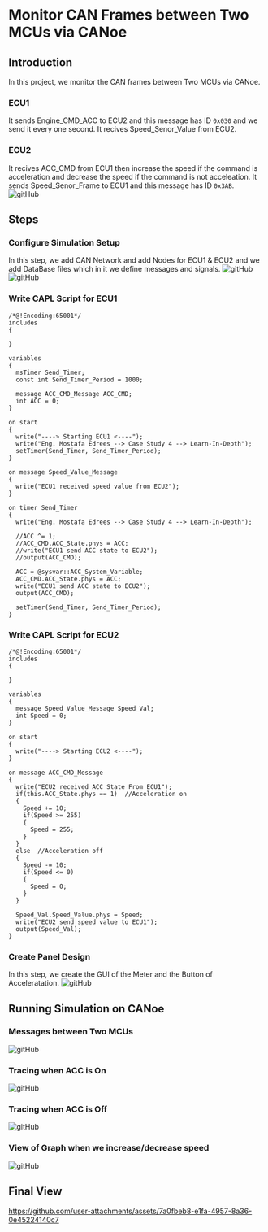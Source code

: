 # Monitor CAN Frames between Two MCUs via CANoe

## Introduction
In this project, we monitor the CAN frames between Two MCUs via CANoe.
### ECU1
It sends Engine_CMD_ACC to ECU2 and this message has ID `0x030` and we 
send it every one second.
It recives Speed_Senor_Value from ECU2.
### ECU2
It recives ACC_CMD from ECU1 then increase the speed if the command is 
acceleration and decrease the speed if the command is not acceleation.
It sends Speed_Senor_Frame to ECU1 and this message has ID `0x3AB`.
![gitHub](https://github.com/MostafaEdrees11/Mastering_Embedded_System_Online_Diploma/blob/master/Unit13_Mastering_CAN_Protocol/Case_Study4/img/Intro.JPG)

## Steps
### Configure Simulation Setup
In this step, we add CAN Network and add Nodes for ECU1 & ECU2 and we add DataBase files which in it we define
messages and signals.
![gitHub](https://github.com/MostafaEdrees11/Mastering_Embedded_System_Online_Diploma/blob/master/Unit13_Mastering_CAN_Protocol/Case_Study4/img/DataBase.JPG)
![gitHub](https://github.com/MostafaEdrees11/Mastering_Embedded_System_Online_Diploma/blob/master/Unit13_Mastering_CAN_Protocol/Case_Study4/img/Simulation_Setup.JPG)

### Write CAPL Script for ECU1
```
/*@!Encoding:65001*/
includes
{
  
}

variables
{
  msTimer Send_Timer;
  const int Send_Timer_Period = 1000;
  
  message ACC_CMD_Message ACC_CMD;
  int ACC = 0;
}

on start
{
  write("----> Starting ECU1 <----");
  write("Eng. Mostafa Edrees --> Case Study 4 --> Learn-In-Depth");
  setTimer(Send_Timer, Send_Timer_Period);
}

on message Speed_Value_Message
{
  write("ECU1 received speed value from ECU2"); 
}

on timer Send_Timer
{
  write("Eng. Mostafa Edrees --> Case Study 4 --> Learn-In-Depth");
  
  //ACC ^= 1;
  //ACC_CMD.ACC_State.phys = ACC;
  //write("ECU1 send ACC state to ECU2");
  //output(ACC_CMD);
  
  ACC = @sysvar::ACC_System_Variable;
  ACC_CMD.ACC_State.phys = ACC;
  write("ECU1 send ACC state to ECU2");
  output(ACC_CMD);
  
  setTimer(Send_Timer, Send_Timer_Period);
}
```

### Write CAPL Script for ECU2
```
/*@!Encoding:65001*/
includes
{
  
}

variables
{
  message Speed_Value_Message Speed_Val;
  int Speed = 0;
}

on start
{
  write("----> Starting ECU2 <----");
}

on message ACC_CMD_Message
{
  write("ECU2 received ACC State From ECU1");
  if(this.ACC_State.phys == 1)  //Acceleration on
  {
    Speed += 10;
    if(Speed >= 255)
    {
      Speed = 255;
    }
  }
  else  //Acceleration off
  {
    Speed -= 10;
    if(Speed <= 0)
    {
      Speed = 0;
    }
  }
  
  Speed_Val.Speed_Value.phys = Speed;
  write("ECU2 send speed value to ECU1");
  output(Speed_Val);
}
```

### Create Panel Design
In this step, we create the GUI of the Meter and the Button of Acceleratation.
![gitHub](https://github.com/MostafaEdrees11/Mastering_Embedded_System_Online_Diploma/blob/master/Unit13_Mastering_CAN_Protocol/Case_Study4/img/GUI.JPG)


## Running Simulation on CANoe
### Messages between Two MCUs
![gitHub](https://github.com/MostafaEdrees11/Mastering_Embedded_System_Online_Diploma/blob/master/Unit13_Mastering_CAN_Protocol/Case_Study4/img/Message_Between_Two_MCUs.JPG)
### Tracing when ACC is On
![gitHub](https://github.com/MostafaEdrees11/Mastering_Embedded_System_Online_Diploma/blob/master/Unit13_Mastering_CAN_Protocol/Case_Study4/img/Trace_Increasing.JPG)
### Tracing when ACC is Off
![gitHub](https://github.com/MostafaEdrees11/Mastering_Embedded_System_Online_Diploma/blob/master/Unit13_Mastering_CAN_Protocol/Case_Study4/img/Trace_Decreasing.JPG)
### View of Graph when we increase/decrease speed
![gitHub](https://github.com/MostafaEdrees11/Mastering_Embedded_System_Online_Diploma/blob/master/Unit13_Mastering_CAN_Protocol/Case_Study4/img/Graph.JPG)

## Final View


https://github.com/user-attachments/assets/7a0fbeb8-e1fa-4957-8a36-0e45224140c7

